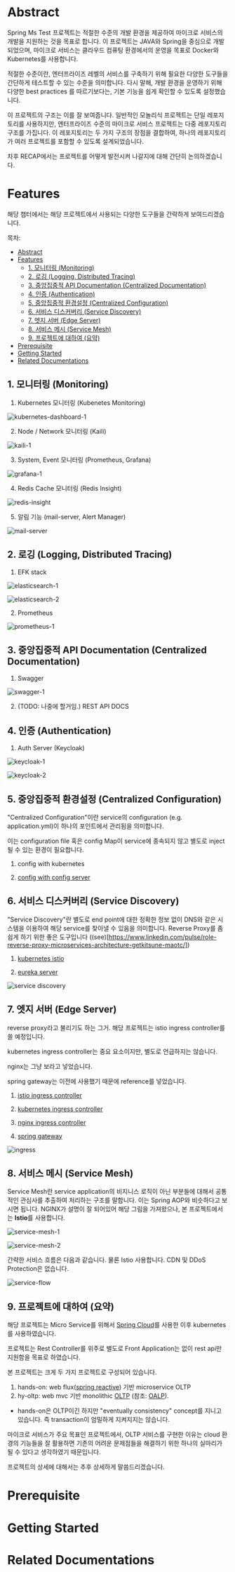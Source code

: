 # Abstract

Spring Ms Test 프로젝트는 적절한 수준의 개발 환경을 제공하여 마이크로 서비스의 개발을 지원하는 것을 목표로 합니다. 이 프로젝트는 JAVA와 Spring을 중심으로 개발되었으며, 마이크로 서비스는 클라우드 컴퓨팅 환경에서의 운영을 목표로 Docker와 Kubernetes를 사용합니다.

적절한 수준이란, 엔터프라이즈 레벨의 서비스를 구축하기 위해 필요한 다양한 도구들을 간단하게 테스트할 수 있는 수준을 의미합니다. 다시 말해, 개발 환경을 운영하기 위해 다양한 best practices 를 따르기보다는, 기본 기능을 쉽게 확인할 수 있도록 설정했습니다.

이 프로젝트의 구조는 이를 잘 보여줍니다. 일반적인 모놀리식 프로젝트는 단일 레포지토리를 사용하지만, 엔터프라이즈 수준의 마이크로 서비스 프로젝트는 다중 레포지토리 구조를 가집니다. 이 레포지토리는 두 가지 구조의 장점을 결합하여, 하나의 레포지토리가 여러 프로젝트를 포함할 수 있도록 설계되었습니다.

차후 RECAP에서는 프로젝트를 어떻게 발전시켜 나갈지에 대해 간단히 논의하겠습니다.

# Features

해당 챕터에서는 해당 프로젝트에서 사용되는 다양한 도구들을 간략하게 보여드리겠습니다.

목차:

- [Abstract](#abstract)
- [Features](#features)
  - [1. 모니터링 (Monitoring)](#1-모니터링-monitoring)
  - [2. 로깅 (Logging, Distributed Tracing)](#2-로깅-logging-distributed-tracing)
  - [3. 중앙집중적 API Documentation (Centralized Documentation)](#3-중앙집중적-api-documentation-centralized-documentation)
  - [4. 인증 (Authentication)](#4-인증-authentication)
  - [5. 중앙집중적 환경설정 (Centralized Configuration)](#5-중앙집중적-환경설정-centralized-configuration)
  - [6. 서비스 디스커버리 (Service Discovery)](#6-서비스-디스커버리-service-discovery)
  - [7. 엣지 서버 (Edge Server)](#7-엣지-서버-edge-server)
  - [8. 서비스 메시 (Service Mesh)](#8-서비스-메시-service-mesh)
  - [9. 프로젝트에 대하여 (요약)](#9-프로젝트에-대하여-요약)
- [Prerequisite](#prerequisite)
- [Getting Started](#getting-started)
- [Related Documentations](#related-documentations)

## 1. 모니터링 (Monitoring)

1. Kubernetes 모니터링 (Kubenetes Monitoring)

![kubernetes-dashboard-1](./images/kubernetes-dashboard-1.png)

2. Node / Network 모니터링 (Kaili)

![kaili-1](./images/kiali-1.png)

3. System, Event 모니터링 (Prometheus, Grafana)

![grafana-1](./images/grafana-1.png)

4. Redis Cache 모니터링 (Redis Insight)

![redis-insight](./images/redis-insight-1.png)

5. 알림 기능 (mail-server, Alert Manager)

![mail-server](./images/mail-server-1.png)

## 2. 로깅 (Logging, Distributed Tracing)

1. EFK stack

![elasticsearch-1](./images/elastic-search-1.png)

![elasticsearch-2](./images/elastic-search-2.png)

2. Prometheus

![prometheus-1](./images/prometheus-1.png)

## 3. 중앙집중적 API Documentation (Centralized Documentation)

1. Swagger

![swagger-1](./images/swagger-1.png)

2. (TODO: 나중에 할거임.) REST API DOCS

## 4. 인증 (Authentication)

1. Auth Server (Keycloak)

![keycloak-1](./images/keycloak-1.png)

![keycloak-2](./images/keycloak-2.png)

## 5. 중앙집중적 환경설정 (Centralized Configuration)

"Centralized Configuration"이란 service의 configuration (e.g. application.yml)이 하나의 포인트에서 관리됨을 의미합니다.

이는 configuration file 혹은 config Map이 service에 종속되지 않고 별도로 inject 될 수 있는 환경이 필요합니다.

1. config with kubernetes

2. [config with config server](https://docs.spring.io/spring-cloud-config/docs/current/reference/html/)

## 6. 서비스 디스커버리 (Service Discovery)

"Service Discovery"란 별도로 end point에 대한 정확한 정보 없이 DNS와 같은 시스템을 이용하여 해당 service를 찾아낼 수 있음을 의미합니다. Reverse Proxy를 좀 쉽게 하기 위한 좋은 도구입니다 ((see)[https://www.linkedin.com/pulse/role-reverse-proxy-microservices-architecture-getkitsune-maotc/])

1. [kubernetes istio](https://istio.io/latest/docs/ops/deployment/architecture/)

2. [eureka server](https://cloud.spring.io/spring-cloud-netflix/reference/html/)

![service discovery](./images/service-discovery.webp)


## 7. 엣지 서버 (Edge Server)

reverse proxy라고 불리기도 하는 그거. 해당 프로젝트는 istio ingress controller를 쓸 예정입니다.

kubernetes ingress controller는 중요 요소이지만, 별도로 언급하지는 않습니다.

nginx는 그냥 보라고 넣었습니다.

spring gateway는 이전에 사용했기 때문에 reference를 넣었습니다.


1. [istio ingress controller](https://istio.io/latest/docs/tasks/traffic-management/ingress/ingress-control/)

2. [kubernetes ingress controller](https://kubernetes.io/docs/concepts/services-networking/ingress/)

3. [nginx ingress controller](https://docs.nginx.com/nginx-ingress-controller/)

4. [spring gateway](https://spring.io/projects/spring-cloud-gateway)

![ingress](./images/Istio%20Ingress%20Gateway.webp)


## 8. 서비스 메시 (Service Mesh)

Service Mesh란 service application의 비지니스 로직이 아닌 부분들에 대해서 공통적인 관심사를 추출하여 처리하는 구조를 말합니다. 이는 Spring AOP와 비슷하다고 보시면 됩니다. NGINX가 설명이 잘 되어있어 해당 그림을 가져왔으나, 본 프로젝트에서는 **Istio**를 사용합니다.


![service-mesh-1](./images/service-mesh-1.png)

![service-mesh-2](./images/servicemesh-2.jpg)


간략한 서비스 흐름은 다음과 같습니다. 물론 Istio 사용합니다. CDN 및 DDoS Protection은 없습니다.

![service-flow](./images/service-flow.jpg)


## 9. 프로젝트에 대하여 (요약)

해당 프로젝트는 Micro Service를 위해서 [Spring Cloud](https://spring.io/projects/spring-cloud)를 사용한 이후 kubernetes를 사용하였습니다.

프로젝트는 Rest Controller를 위주로 별도로 Front Application는 없이 rest api만 지원함을 목표로 하였습니다.

본 프로젝트는 크게 두 가지 프로젝트로 구성되어 있습니다.

1. hands-on: web flux([spring reactive](https://spring.io/reactive)) 기반 microservice OLTP
2. hy-oltp: web mvc 기반 monolithic [OLTP](https://ko.wikipedia.org/wiki/%EC%98%A8%EB%9D%BC%EC%9D%B8_%ED%8A%B8%EB%9E%9C%EC%9E%AD%EC%85%98_%EC%B2%98%EB%A6%AC) (참조: [OALP](https://ko.wikipedia.org/wiki/%EC%98%A8%EB%9D%BC%EC%9D%B8_%EB%B6%84%EC%84%9D_%EC%B2%98%EB%A6%AC)).
* hands-on은 OLTP이긴 하지만 "eventually consistency" concept를 지니고 있습니다. 즉 transaction이 엄밀하게 지켜지지는 않습니다.

마이크로 서비스가 주요 목표인 프로젝트에서, OLTP 서비스를 구현한 이유는 cloud 환경의 기능들을 잘 활용하면 기존의 어려운 문제점들을 해결하기 위한 하나의 실마리가 될 수 있다고 생각하였기 때문입니다.

프로젝트의 상세에 대해서는 추후 상세하게 말씀드리겠습니다.

# Prerequisite

# Getting Started

# Related Documentations